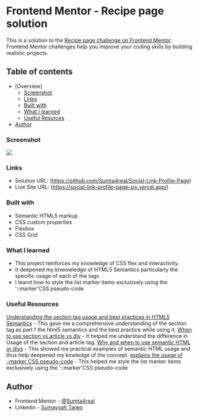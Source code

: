 # Frontend Mentor - Recipe page solution

This is a solution to the [Recipe page challenge on Frontend Mentor](https://www.frontendmentor.io/challenges/recipe-page-KiTsR8QQKm). Frontend Mentor challenges help you improve your coding skills by building realistic projects. 

## Table of contents
- [Overview]
  - [Screenshot](#screenshot)
  - [Links](#links)
  - [Built with](#built-with)
  - [What I learned](#what-i-learned)
  - [Useful Resurces](#useful-resources)
- [Author](#author)

### Screenshot

![](PagePreview.PNG)

### Links

- Solution URL: (https://github.com/Sumta4real/Social-Link-Profile-Page)
- Live Site URL: (https://social-link-profile-page-six.vercel.app/)

### Built with

- Semantic HTML5 markup
- CSS custom properties
- Flexbox
- CSS Grid

### What I learned

- This project reinforces my knowledge of CSS flex and interactivity. 
- It deepened my knwowledge of HTML5 Semantics particularly the specific usage of each of the tags
- I learnt how to style the list marker items exclusively using the '::marker'CSS pseudo-code

### Useful Resources

[Understanding the section tag usage and best practices in HTML5 Semantics](https://www.youtube.com/watch?v=ULdkpU51hTQ) - This gave me a comprehensive understanding of the section tag as part f the html5 semantics and the best practice while using it.
[When to use section vs article vs div](https://www.youtube.com/watch?v=swWeWesZVZU&list=PLpWvGP6yhJUh861ba0RvGvb1Vlu-faG3X) - It helped me understand the difference in Usage of the section and article tag. 
[Why and when to use semantic HTML or divs](https://www.youtube.com/watch?v=bOUhq46fd5g) - This showed me practical examples of semantic HTML usage and thus help deepened my knwledge of the concept.
[explains the usage of ::marker CSS pseudo-code](https://developer.mozilla.org/en-US/docs/Web/CSS/::marker) - This helped me style the list marker items exclusively using the '::marker'CSS pseudo-code

## Author

- Frontend Mentor - [@Sumta4real](https://www.frontendmentor.io/profile/@Sumta4real)
- Linkedin - [Sumayyah Taiwo](https://www.linkedin.com/in/sumayyah-taiwo/)